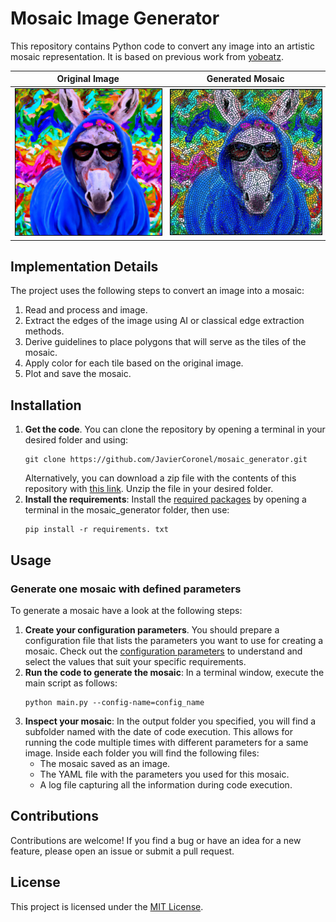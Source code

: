 # Mosaic Image Generator

This repository contains Python code to convert any image into an artistic mosaic representation. It is based on previous work from [yobeatz](https://github.com/yobeatz/mosaic).

|     **Original Image**     |     **Generated Mosaic**     |
| :------------------------: | :--------------------------: |
|  <img src="data/donkey_original.jpg" width="350" height="350" style="border: 1px solid black; max-width:100%; height:auto;"/>  |  <img src="data/donkey_mosaic.jpg" width="350" height="350" style="border: 1px solid black; max-width:100%; height:auto;"/>  |


## Implementation Details

The project uses the following steps to convert an image into a mosaic:
1. Read and process and image.
2. Extract the edges of the image using AI or classical edge extraction methods.
4. Derive guidelines to place polygons that will serve as the tiles of the mosaic.
5. Apply color for each tile based on the original image.
6. Plot and save the mosaic.


## Installation
1. **Get the code**. You can clone the repository by opening a terminal in your desired folder and using:
    ```
    git clone https://github.com/JavierCoronel/mosaic_generator.git
    ```
    Alternatively, you can download a zip file with the contents of this repository with [this link](https://github.com/JavierCoronel/mosaic_generator/archive/master.zip). Unzip the file in your desired folder. 
3. **Install the requirements**: Install the [required packages](requirements.txt) by opening a terminal in the mosaic_generator folder, then use:
    ```
    pip install -r requirements. txt
    ```
## Usage
### Generate one mosaic with defined parameters
To generate a mosaic have a look at the following steps:
1. **Create your configuration parameters**. You should prepare a configuration file that lists the parameters you want to use for creating a mosaic. Check out the [configuration parameters](data/configs/README.md) to understand and select the values that suit your specific requirements. 
2. **Run the code to generate the mosaic**: In a terminal window, execute the main script as follows:
    ```
    python main.py --config-name=config_name
    ```
3. **Inspect your mosaic**: In the output folder you specified, you will find a subfolder named with the date of code execution. This allows for running the code multiple times with different parameters for a same image. Inside each folder you will find the following files:
    - The mosaic saved as an image.
    - The YAML file with the parameters you used for this mosaic.
    - A log file capturing all the information during code execution.

## Contributions

Contributions are welcome! If you find a bug or have an idea for a new feature, please open an issue or submit a pull request.

## License

This project is licensed under the [MIT License](LICENSE).
